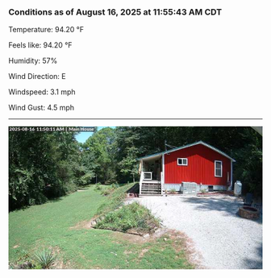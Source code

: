 ### Conditions as of August 16, 2025 at 11:55:43 AM CDT 

Temperature: 94.20 &deg;F

Feels like: 94.20 &deg;F

Humidity: 57%

Wind Direction: E

Windspeed: 3.1 mph

Wind Gust: 4.5 mph

---

<img src="./images/latest.jpeg"/>

